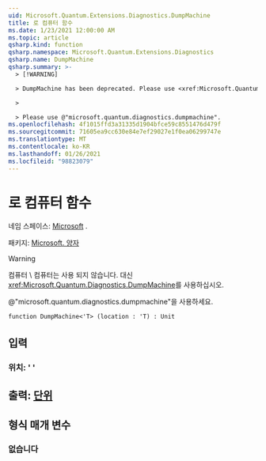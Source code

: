 ```yaml
---
uid: Microsoft.Quantum.Extensions.Diagnostics.DumpMachine
title: 로 컴퓨터 함수
ms.date: 1/23/2021 12:00:00 AM
ms.topic: article
qsharp.kind: function
qsharp.namespace: Microsoft.Quantum.Extensions.Diagnostics
qsharp.name: DumpMachine
qsharp.summary: >-
  > [!WARNING]

  > DumpMachine has been deprecated. Please use <xref:Microsoft.Quantum.Diagnostics.DumpMachine> instead.

  >

  > Please use @"microsoft.quantum.diagnostics.dumpmachine".
ms.openlocfilehash: 4f1015ffd3a31335d1904bfce59c8551476d479f
ms.sourcegitcommit: 71605ea9cc630e84e7ef29027e1f0ea06299747e
ms.translationtype: MT
ms.contentlocale: ko-KR
ms.lasthandoff: 01/26/2021
ms.locfileid: "98823079"
---
```

# <a name="dumpmachine-function"></a>로 컴퓨터 함수

네임 스페이스: [Microsoft](xref:Microsoft.Quantum.Extensions.Diagnostics) .

패키지: [Microsoft. 양자](https://nuget.org/packages/Microsoft.Quantum.QSharp.Core)


> [!WARNING]
> 컴퓨터 \ 컴퓨터는 사용 되지 않습니다. 대신 <xref:Microsoft.Quantum.Diagnostics.DumpMachine>를 사용하십시오.
>
> @"microsoft.quantum.diagnostics.dumpmachine"을 사용하세요.



```qsharp
function DumpMachine<'T> (location : 'T) : Unit
```


## <a name="input"></a>입력

### <a name="location--t"></a>위치: ' '





## <a name="output--unit"></a>출력: [단위](xref:microsoft.quantum.lang-ref.unit)



## <a name="type-parameters"></a>형식 매개 변수

### <a name="t"></a>없습니다

